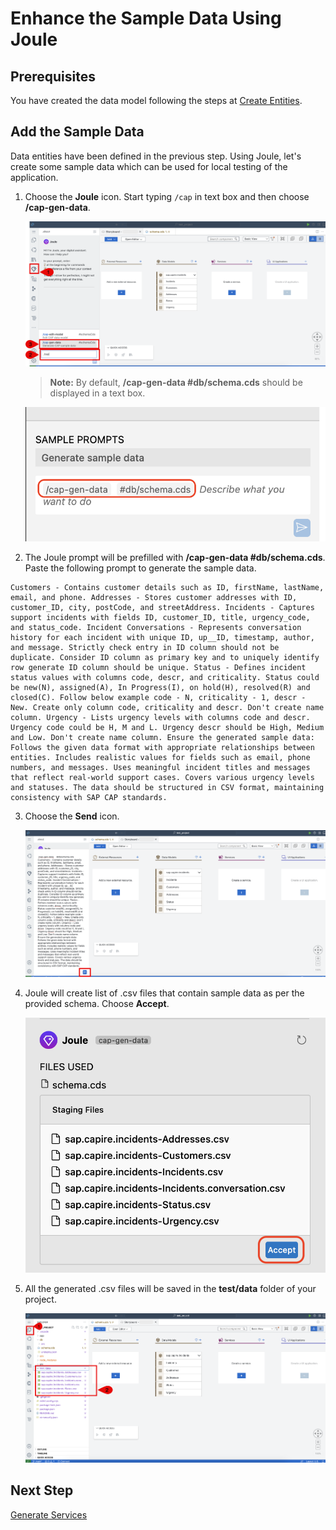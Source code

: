 # Enhance the Sample Data Using Joule

## Prerequisites

You have created the data model following the steps at [Create Entities](create-data-entities.md).

## Add the Sample Data

Data entities have been defined in the previous step. Using Joule, let's create some sample data which can be used for local testing of the application.

1. Choose the **Joule** icon. Start typing ```/cap``` in text box and then choose **/cap-gen-data**. 

    ![gen-data](../images/enhance-sample-data/gen-data.png)

    > **Note:** By default, **/cap-gen-data #db/schema.cds** should be displayed in a text box.

    ![cap-gen-data](../images/enhance-sample-data/cap-gen-data-prompt.png)

2. The Joule prompt will be prefilled with **/cap-gen-data #db/schema.cds**. Paste the following prompt to generate the sample data. 

```
Customers - Contains customer details such as ID, firstName, lastName, email, and phone. Addresses - Stores customer addresses with ID, customer_ID, city, postCode, and streetAddress. Incidents - Captures support incidents with fields ID, customer_ID, title, urgency_code, and status_code. Incident Conversations - Represents conversation history for each incident with unique ID, up__ID, timestamp, author, and message. Strictly check entry in ID column should not be duplicate. Consider ID column as primary key and to uniquely identify row generate ID column should be unique. Status - Defines incident status values with columns code, descr, and criticality. Status could be new(N), assigned(A), In Progress(I), on hold(H), resolved(R) and closed(C). Follow below example code - N, criticality - 1, descr - New. Create only column code, criticality and descr. Don't create name column. Urgency - Lists urgency levels with columns code and descr. Urgency code could be H, M and L. Urgency descr should be High, Medium and Low. Don't create name column. Ensure the generated sample data: Follows the given data format with appropriate relationships between entities. Includes realistic values for fields such as email, phone numbers, and messages. Uses meaningful incident titles and messages that reflect real-world support cases. Covers various urgency levels and statuses. The data should be structured in CSV format, maintaining consistency with SAP CAP standards.
```

3. Choose the **Send** icon.

    ![data-gen-prompt](../images/enhance-sample-data/data-gen-prompt.png)

4. Joule will create list of .csv files that contain sample data as per the provided schema. Choose **Accept**.

    ![accept-gen-data](../images/enhance-sample-data/generated_files.png)

5. All the generated .csv files will be saved in the **test/data** folder of your project.

    ![validate-gen-data](../images/enhance-sample-data/validate-gen-data.png)

## Next Step

[Generate Services](generate-service.md)
